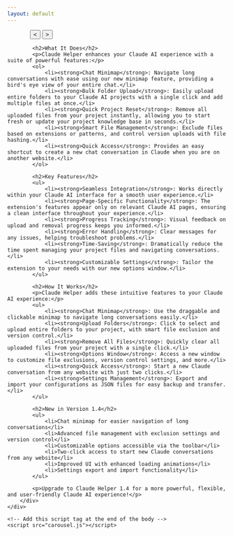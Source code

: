 ```yaml
---
layout: default
---
```


<html lang="en">
<head>
    <meta charset="UTF-8">
    <meta name="viewport" content="width=device-width, initial-scale=1.0">
    <title>Claude Helper</title>
    <link rel="stylesheet" href="custom.css">
    <style>
        .carousel-container {
            width: 400px;
            max-width: 100%;
            margin: 0 auto;
            position: relative;
        }
    </style>
</head>
<body>
    <div class="container">
        <div class="main-content">
            <!-- Add the carousel here -->
            <div class="carousel-container">
                <div class="carousel-slide">
                    <!-- Images will be dynamically added here -->
                </div>
                <button class="carousel-button prev">&lt;</button>
                <button class="carousel-button next">&gt;</button>
            </div>
            
            <h2>What It Does</h2>
            <p>Claude Helper enhances your Claude AI experience with a suite of powerful features:</p>
            <ol>
                <li><strong>Chat Minimap</strong>: Navigate long conversations with ease using our new minimap feature, providing a bird's eye view of your entire chat.</li>
                <li><strong>Bulk Folder Upload</strong>: Easily upload entire folders to your Claude AI projects with a single click and add multiple files at once.</li>
                <li><strong>Quick Project Reset</strong>: Remove all uploaded files from your project instantly, allowing you to start fresh or update your project knowledge base in seconds.</li>
                <li><strong>Smart File Management</strong>: Exclude files based on extensions or patterns, and control version uploads with file hashing.</li>
                <li><strong>Quick Access</strong>: Provides an easy shortcut to create a new chat conversation in Claude when you are on another website.</li>
            </ol>

            <h2>Key Features</h2>
            <ul>
                <li><strong>Seamless Integration</strong>: Works directly within your Claude AI interface for a smooth user experience.</li>
                <li><strong>Page-Specific Functionality</strong>: The extension's features appear only on relevant Claude AI pages, ensuring a clean interface throughout your experience.</li>
                <li><strong>Progress Tracking</strong>: Visual feedback on upload and removal progress keeps you informed.</li>
                <li><strong>Error Handling</strong>: Clear messages for any issues, helping troubleshoot problems.</li>
                <li><strong>Time-Saving</strong>: Dramatically reduce the time spent managing your project files and navigating conversations.</li>
                <li><strong>Customizable Settings</strong>: Tailor the extension to your needs with our new options window.</li>
            </ul>

            <h2>How It Works</h2>
            <p>Claude Helper adds these intuitive features to your Claude AI experience:</p>
            <ul>
                <li><strong>Chat Minimap</strong>: Use the draggable and clickable minimap to navigate long conversations easily.</li>
                <li><strong>Upload Folders</strong>: Click to select and upload entire folders to your project, with smart file exclusion and version control.</li>
                <li><strong>Remove All Files</strong>: Quickly clear all uploaded files from your project with a single click.</li>
                <li><strong>Options Window</strong>: Access a new window to customize file exclusions, version control settings, and more.</li>
                <li><strong>Quick Access</strong>: Start a new Claude conversation from any website with just two clicks.</li>
                <li><strong>Settings Management</strong>: Export and import your configurations as JSON files for easy backup and transfer.</li>
            </ul>

            <h2>New in Version 1.4</h2>
            <ul>
                <li>Chat minimap for easier navigation of long conversations</li>
                <li>Advanced file management with exclusion settings and version control</li>
                <li>Customizable options accessible via the toolbar</li>
                <li>Two-click access to start new Claude conversations from any website</li>
                <li>Improved UI with enhanced loading animations</li>
                <li>Settings export and import functionality</li>
            </ul>

            <p>Upgrade to Claude Helper 1.4 for a more powerful, flexible, and user-friendly Claude AI experience!</p>
        </div>
    </div>

    <!-- Add this script tag at the end of the body -->
    <script src="carousel.js"></script>

</body>
</html>
